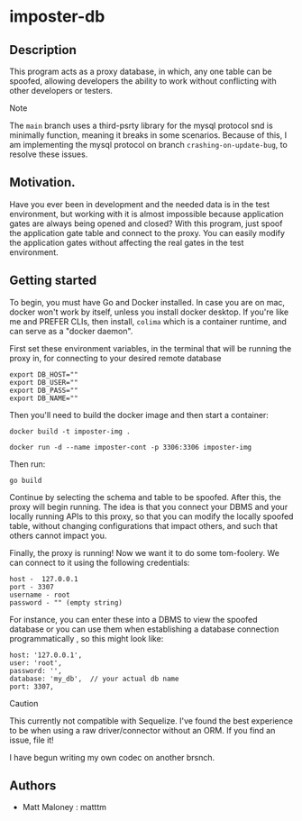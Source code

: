 # imposter-db

## Description

This program acts as a proxy database, in which, any one table can be spoofed, allowing developers the ability to work without conflicting with other developers or testers.

> [!NOTE]
> The `main` branch uses a third-psrty library for the mysql protocol snd is minimally function, meaning it breaks in some scenarios. Because of this, I am implementing the mysql  protocol on branch `crashing-on-update-bug`, to resolve these issues.

## Motivation.

Have you ever been in development and the needed data is in the test environment, but working with it is almost impossible because application gates are always being opened and closed? With this program, just spoof the application gate table and connect to the proxy. You can easily modify the application gates without affecting the real gates in the test environment.

## Getting started

To begin, you must have Go and Docker installed. In case you are on mac, docker won't work by itself, unless you install docker desktop. If you're like me and PREFER CLIs, then install, `colima` which is a container runtime, and can serve as a "docker daemon".


First set these environment variables, in the terminal that will be running the proxy in, for connecting to your desired remote database
```
export DB_HOST=""
export DB_USER=""
export DB_PASS=""
export DB_NAME=""
```

Then you'll need to build the docker image and then start a container:
```
docker build -t imposter-img .

docker run -d --name imposter-cont -p 3306:3306 imposter-img
```

Then run:
```
go build
```

Continue by selecting the schema and table to be spoofed. After this, the proxy will begin running. The idea is that you connect your DBMS and your locally running APIs to this proxy, so that you can modify the locally spoofed table, without changing configurations that impact others, and such that others cannot impact you.

Finally, the proxy is running! Now we want it to do some tom-foolery. We can connect to it using the following credentials:
```
host -  127.0.0.1
port - 3307
username - root
password - "" (empty string)
```

For instance, you can enter these into a DBMS to view the spoofed database or you can use them when establishing a database connection programmatically , so this might look like:
```
host: '127.0.0.1',
user: 'root',
password: '',
database: 'my_db',  // your actual db name
port: 3307,
```

> [!CAUTION]
> This currently not compatible with Sequelize. I've found the best experience to be when using a raw driver/connector without an ORM. If you find an issue, file it!
>
> I have begun writing my own codec on another brsnch.

## Authors

- Matt Maloney : matttm
